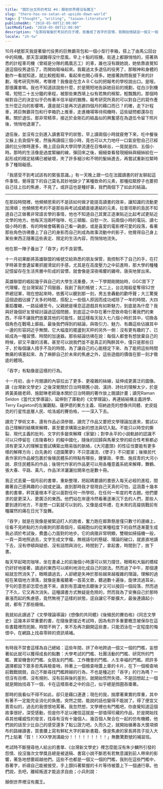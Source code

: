```yaml
---
title: "關於台文所的考試 #4：顛倒世界裡沒有魔王"
slug: "there-has-no-satan-at-upside-down-world"
tags: ["thought", "writing", "taiwan-literature"]
publishedAt: "2018-05-08T12:00:00"
lastModified: "2018-05-08T12:00:00"
description: "在那段匍匐於考試的日子裡，我養成了吞字的習慣，我開始懷疑這一個又一個的門檻，人生、愛情、名聲，意義究竟何在"
locale: "zh-tw"
---
```


10月4號那天我提著替代役男的巨無霸背包和一個小型行李箱，搭上了由馬公回台中的飛機。那天澎湖難得沒什麼風，早上十點的班機，街道上都靜悄悄的，搭著熟悉的計程車司機（曾經是分隊的鳳凰志工）的車，誰也沒有跟她說，她依靠直覺知道這個役男退伍了，而開始聒噪起來。我載過太多退伍的役男了，那眼神和身體的動作一看就知道，就比較輕鬆嘛，看起來也開心得多。她接著詢問我接下來的計劃，哦考研究所啊，考哪裡？我像是在念ＡＢＣ似的把報考的學校說出口。是哦，那很厲害嘛。我也不知道該說些什麼，於是簡短地告訴她目前的規劃，從白沙到機場，短短二十五分鐘的車程，被那些東西填上似有若無的棉絮，輕飄飄的。那個時候對自己的決定似乎仍有著半信半疑的猶豫，報考研究所真的可以對自己的寫作產生什麼正向的影響嗎，還是就只是再次逃避四個月的藉口而已？的確，走下計程車，將巨無霸背包和行李箱扔上推車，走進機場等待飛機時，這些疑問都還存在著。關於退伍，那非常精萃，接近於金剛石的結晶似的興奮感在為退伍令留下照片後，悄悄地退潮了。

退伍後，並沒有立刻進入讀書寫字的狀態，早上讀兩個小時就疲倦下來，吃中餐後又躲上去貪個午覺，然後再讀個三個小時，竟也可以大力地吁一口氣安慰自己已經讀的比分隊時還多，晚上逕自與大學同學流連在召喚峽谷，一晃就是四、五個小時。那時的生活像是過度緊繃的線，彈回來之後，細細查看發現細絲與細絲絞在一起形成的穩定結構已被破壞，夾了許多細沙和不明的髮絲進去，再嘗試重新拉緊時多了種阻礙感。

「我感受不到考試該有的緊張意識。」有一天晚上跟一位在法國讀書的好友聊起這件事情，覺得當下的自己莫名其妙地缺少了某種致命的元素，那種掐緊脖子也要把自己往上拉的焦慮，不見了。或許這也是種好事，我們兩個下了如此的結論。

---

在那段時間裡，他頻頻思索的不是該如何做才能提高讀書的效率，讓知識的流動更加滑順；他頻頻思考的不是那些與考試成績直接連結的元素，拉普坦斯的島民不知道自己正做著非常語言學的事情，他也不知道自己其實正逐漸貼近比起考試更貼近文學的地方。他每天泡兩杯咖啡、吃三頓飯、自慰一次、玩兩個小時的電玩、讀七個小時的書、有的時候會瞞著自己看一齣劇，或是喜愛的電影裡可愛的段落，看著那些角色彷彿疊上了自己的身影而自己則成為故事流動中的影子，他覺得自己身上某些東西正隨著這些表定、限定的生活內容，而悄悄地流失。

他在那一陣子養出了「吞字」的不良習慣。

十一月初果斷將英雄聯盟的帳號交給熟悉的朋友保管，我控制不了自己的手，在打字時甚至會遺留著抓握滑鼠的手感，尤其是在高度壓力之中前進時，那大學的種種記憶留存在生活夾層中形成的習慣，就會像是深夜鳴響的雞啼，唐突地冒出來。

英雄聯盟的崛起幾乎與自己的大學生活重疊，大一下學期剛開始時，GGC買下了代理權，在台灣架起了伺服器，我創了我的帳號；大二上，台北暗殺星奪得S2世界總冠軍，現在想起來時，依舊可以聽到那一刻，男五舍轟動的歡呼聲；大三驚覺這個遊戲佔據了太多的時間，搭配上一些個人原因而成功戒除了一年的時間，大四重蹈覆轍，一路延續至今。父親總是嘆息這遊戲具有如斯魅力，到底是為什麼？我與好幾個好友曾經討論過這個問題，到底這之中存在著什麼致命吸引著我們的東西，不得不讓我們放棄其他的可能性，就這樣每天投入七八個小時於其中，切換各個角色在戰場上廝殺。最後我們得到的結論，與吸引力、魅力、有趣這些佔據其中一邊的形容詞近乎無關，它大幅度的擺盪到天秤的另外一側：沒有更有趣的了、已經成為一種習慣、時間的加速器。那些結論彷彿在說：每個人都會有想放棄自己的時候，卻又平庸的活著。甚至可以說我們並不是真正的陶醉其中，僅只是那些日子，於每個讓人措手不及的時間，為了讓自己的心能穩定下來、為了能把這些時間無痛的填塞起來、為了麻醉自己於未來的焦慮之外，這些遊戲的價值在那一刻才徹底的體現。

「吞字」有點像是這樣的行為。

十一月初，由十月閱讀的內容拉出了更多、更複雜的絲線，延伸成更廣泛的圖像。讀《台灣新文學史》之後深覺關於日治時期舊小說、漢詩、詩社的理解太少，於是將黃美娥老師、施懿琳老師幾本關於日治時期的著作放上閱讀計畫；讀完Raman Seldon《當代文學導論》，延伸到了庫勒的《文學理論》，再連結結構主義詩學、Terry Eagleton的左翼觀點、薩伊德的東方主義、班納迪克的想像共同體、史皮娃克的行星性底層人民、哈洛威的賽伯格，一一深入下去。

讀完了學術文本，還有作品必須參閱，讀完了作品又要把文學理論加進來，嘗試以自己理解的結構來解釋，甚至要求構築出新的想法與切入點。不能只以時空的撕裂、現代主義的批判、文字的多變來解釋《家變》；對李永平的小說軌跡的認識不可以只停留在《吉陵春秋》的擬中國化，隨後的回歸與馬華文學的綜合性考察都必須有更深入的理解並嘗試構築出簡易版的脈絡，《大河盡頭》的性征伐要能有更多樣的解釋方向；白先勇的《遊園驚夢》不只意識流、《孽子》不只罷家；後殖民代表作家的作品被包裹於後殖民體系的特點有哪些，鍾肇政、李喬、施叔青的大河小說、原住民體系的作品；後現代作家的作品更可以用各種意義系統來解釋，舞鶴、張大春、平路、黃凡，作品洋洋灑灑拉開來也是數十冊。

我正式丟棄一個月前的書單，重新整理，把起碼要讀的書嵌入每天必經的進程，間雜著自己感興趣的小說或史論。直到那時我才發現自己天真的可怕，這涵蓋十幾本書的書單，秤其量根本不足以面對任何一所學校，在任何一年度的考古題。他們要求的是更深入、更廣泛的東西。他們站在岸邊冷然看著逐漸沉下去的人們，那些人要到達的地方，不是憋一口氣就可以到的。又像是成年禮，在未來的高聳挑戰前有種躍然的痛在日光下旋舞。

「吞字」就是在我像是被緊迫盯人的跑者，奮力跑在鄰靠懸崖僅只數寸的邊線上，往看不見終點的方向衝刺的那兩個月，癌細胞似的從某種程度下的自然逐漸蔓生成我必須於考試後，費盡心力面對的地步。它的病徵非常明顯，雙眼如掃描機一般，一頁一頁地照過去，文字生成文字檔，無視語句的懸疑、理論的破口，就直直地讀下去，沒有停頓與疑惑、沒有詰問與消化，時間到了，拿起書，時間到了，放下書。

每天早起喝完咖啡，坐在書桌上的前幾個小時還可以努力撐住，眼睛和大腦的橋樑仍好好地接著，讀過的東西可以順利地消化成自己的說法。然而過了中午，那個連結就忽然消失了，眼睛讀過去，人卻總是失神於那些越來越複雜的理論，理解的過程在某個地方滑落，就像是重複聽著一首英文歌，聽過數十遍後，旋律流過耳朵，字句的意思卻怎麼也進不來，直到有意識地去聽後才又可以接回一個段落，然而過了不久，它又再次消失。這種讀書方式無疑是危險的，然而我為了安撫自己於那時暴漲而起的焦慮感，竟然無視了這樣的狀態，逕自讓它不斷擴大，最後連讀起小說，都有了那些癥候。

我就如此讀過了《文學理論導論》《想像的共同體》《後殖民的賽伯格》《同志文學史》這幾本非常重要的書，在隨後更接近考試時，因為有許多重要概念被保存在這些書籍裡而扼腕，時間不夠了，來不及再次翻開這些書，只能泗泳在一定程度的悔恨中，在網路上找尋零碎的資訊填補。

---

有時我不禁會這樣為自己總結：這些年間，拼了命地跨過一個又一個的門檻，妄想著如此就可以獲得成長的點數：大學考試的門檻、社團活動的門檻、研究所的門檻、實習機會的門檻、女朋友的門檻、工作機會的門檻、人生幸福的門檻。把許多選擇都設下眾多拒馬與檢查哨，拎著上一個檢查哨蓋上章的卡片，在下一個檢查哨前戰戰兢兢，自己不斷尋找門檻跨越的行為，不也是種近於「吞字」的行為嗎？一但沒有目標、沒有規則、沒有前與後的差別，就開始慌然失措，不是回想起上一個就是開始找尋下一個，卡在這樣兩者之中的自己，似乎總是囫圇吞棗著。

那時的我看似不得不如此，卻只是藉口連連；現在的我，揣摩著果實的厚重，其中有著不一定能完全消化的負擔。突然之間，能說的話也變得不能說了。得了便宜又賣乖似的，過去的我恨恨地罵著。我忽然想，文學裡也有門檻吧，你直覺知道這個故事很好，深受感動，但是你不足以確信這就是一部值得珍藏的作品，於是開始找尋其他權威性的發言，找尋有沒有十幾個人、幾百個人聚合在一起的仿有機體，他們說的話至少比自己的感受還多了點公證力吧。久而久之，就開始循著各大獎項頒布的路線讀書，買書腰上寫有鮮紅大字的嶄新書籍，像是焦慮的家長將孩子投入大門上貼著「賀！！XXX學測滿級分！！！！！！！！！」無數驚歎號的補習班。

考試時不斷搜尋他人給出的書單、《台灣新文學史》裡怎麼能沒有朱少麟所引發的怨憤、投沒幾次文學獎且總是被退稿、書寫小說不斷若有若無意識到前人帶來的影響，著急地想要超越他們。這些不也都是一個又一個的門檻，我則在這些門檻中，吞著字，祈禱自己能被接受，手上顫抖著緊握的卡片等待被蓋上下一個通行章。他們說，去吧，離經叛道才能追求自由；小兵則說：

顛倒世界裡沒有魔王。
